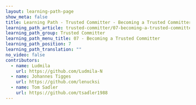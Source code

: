```yaml
---
layout: learning-path-page
show_meta: false
title: Learning Path - Trusted Committer - Becoming a Trusted Committer
learning_path_article: trusted-committer/07-becoming-a-trusted-committer.asciidoc
learning_path_group: Trusted Committer
learning_path_menu_title: 07 - Becoming a Trusted Committer
learning_path_position: 7
learning_path_translation: ""
no_video: false
contributors:
  - name: Ludmila
    url: https://github.com/Ludmila-N
  - name: Johannes Tigges
    url: https://github.com/lenucksi
  - name: Tom Sadler
    url: https://github.com/tsadler1988
---
```

<!--- This file autogenerated from https://github.com/InnerSourceCommons/InnerSourceLearningPath/blob/master/scripts/generate_learning_path_markdown.js -->